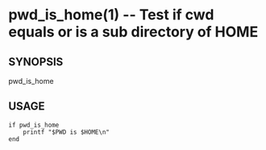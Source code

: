 pwd_is_home(1) -- Test if cwd equals or is a sub directory of HOME
==================================================================

## SYNOPSIS

pwd_is_home<br>

## USAGE

```fish
if pwd_is_home
    printf "$PWD is $HOME\n"
end
```
